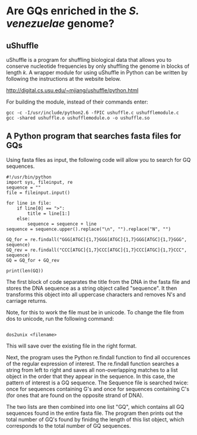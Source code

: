 # Are GQs enriched in the *S. venezuelae* genome?

## uShuffle

uShuffle is a program for shuffling biological data that allows you to conserve nucleotide frequencies by only shuffling the genome in blocks of length *k*. A wrapper module for using uShuffle in Python can be written by following the instructions at the website below.

http://digital.cs.usu.edu/~mjiang/ushuffle/python.html

For building the module, instead of their commands enter:

```
gcc -c -I/usr/include/python2.6 -fPIC ushuffle.c ushufflemodule.c
gcc -shared ushuffle.o ushufflemodule.o -o ushuffle.so

```
## A Python program that searches fasta files for GQs

Using fasta files as input, the following code will allow you to search for GQ sequences. 

```
#!/usr/bin/python
import sys, fileinput, re
sequence = ""
file = fileinput.input()

for line in file:
    if line[0] == ">":
        title = line[1:]
    else:
        sequence = sequence + line
sequence = sequence.upper().replace("\n", "").replace("N", "")

GQ_for = re.findall("GGG[ATGC]{1,7}GGG[ATGC]{1,7}GGG[ATGC]{1,7}GGG", sequence)
GQ_rev = re.findall("CCC[ATGC]{1,7}CCC[ATGC]{1,7}CCC[ATGC]{1,7}CCC", sequence)
GQ = GQ_for + GQ_rev

print(len(GQ))

```
The first block of code separates the title from the DNA in the fasta file and stores the DNA sequence as a string object called "sequence". It then transforms this object into all uppercase characters and removes N's and carriage returns. 

Note, for this to work the file must be in unicode. To change the file from dos to unicode, run the following command:

```

dos2unix <filename>

```

This will save over the existing file in the right format. 

Next, the program uses the Python re.findall function to find all occurences of the regular expression of interest. The re.findall function searches a string from left to right and saves all non-overlapping matches to a list object in the order that they appear in the sequence. In this case, the pattern of interest is a GQ sequence. The Sequence file is searched twice: once for sequences containing G's and once for sequences containing C's (for ones that are found on the opposite strand of DNA).

The two lists are then combined into one list "GQ", which contains all GQ sequences found in the entire fasta file. The program then prints out the total number of GQ's found by finidng the length of this list object, which corresponds to the total number of GQ sequences. 